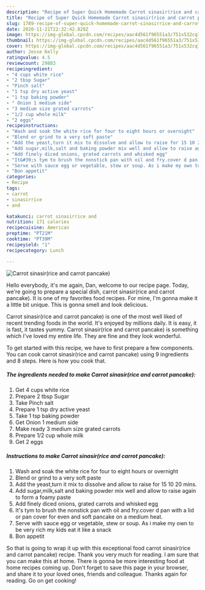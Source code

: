 ```yaml
---
description: "Recipe of Super Quick Homemade Carrot sinasir(rice and carrot pancake)"
title: "Recipe of Super Quick Homemade Carrot sinasir(rice and carrot pancake)"
slug: 1789-recipe-of-super-quick-homemade-carrot-sinasirrice-and-carrot-pancake
date: 2020-11-21T22:32:42.828Z
image: https://img-global.cpcdn.com/recipes/aac4d561f96551a3/751x532cq70/carrot-sinasirrice-and-carrot-pancake-recipe-main-photo.jpg
thumbnail: https://img-global.cpcdn.com/recipes/aac4d561f96551a3/751x532cq70/carrot-sinasirrice-and-carrot-pancake-recipe-main-photo.jpg
cover: https://img-global.cpcdn.com/recipes/aac4d561f96551a3/751x532cq70/carrot-sinasirrice-and-carrot-pancake-recipe-main-photo.jpg
author: Jesse Kelly
ratingvalue: 4.5
reviewcount: 29883
recipeingredient:
- "4 cups white rice"
- "2 tbsp Sugar"
- "Pinch salt"
- "1 tsp dry active yeast"
- "1 tsp baking powder"
- " Onion 1 medium side"
- "3 medium size grated carrots"
- "1/2 cup whole milk"
- "2 eggs"
recipeinstructions:
- "Wash and soak the white rice for four to eight hours or overnight"
- "Blend or grind to a very soft paste"
- "Add the yeast,turn it mix to dissolve and allow to raise for 15 10 20 mins."
- "Add sugar,milk,salt and baking powder mix well and allow to raise again to form a foamy paste"
- "Add finely diced onions, grated carrots and whisked egg"
- "It&#39;s tym to brush the nonstick pan with oil and fry.cover d pan with a lid or pan cover for even and soft pancake on a medium heat."
- "Serve with sauce egg or vegetable, stew or soup. As i make my own to be very rich my kids eat it like a snack"
- "Bon appetit"
categories:
- Recipe
tags:
- carrot
- sinasirrice
- and

katakunci: carrot sinasirrice and 
nutrition: 171 calories
recipecuisine: American
preptime: "PT21M"
cooktime: "PT39M"
recipeyield: "1"
recipecategory: Lunch

---
```



![Carrot sinasir(rice and carrot pancake)](https://img-global.cpcdn.com/recipes/aac4d561f96551a3/751x532cq70/carrot-sinasirrice-and-carrot-pancake-recipe-main-photo.jpg)

Hello everybody, it's me again, Dan, welcome to our recipe page. Today, we're going to prepare a special dish, carrot sinasir(rice and carrot pancake). It is one of my favorites food recipes. For mine, I'm gonna make it a little bit unique. This is gonna smell and look delicious.

Carrot sinasir(rice and carrot pancake) is one of the most well liked of recent trending foods in the world. It's enjoyed by millions daily. It is easy, it is fast, it tastes yummy. Carrot sinasir(rice and carrot pancake) is something which I've loved my entire life. They are fine and they look wonderful.




To get started with this recipe, we have to first prepare a few components. You can cook carrot sinasir(rice and carrot pancake) using 9 ingredients and 8 steps. Here is how you cook that.

<!--inarticleads1-->

##### The ingredients needed to make Carrot sinasir(rice and carrot pancake):

1. Get 4 cups white rice
1. Prepare 2 tbsp Sugar
1. Take Pinch salt
1. Prepare 1 tsp dry active yeast
1. Take 1 tsp baking powder
1. Get  Onion 1 medium side
1. Make ready 3 medium size grated carrots
1. Prepare 1/2 cup whole milk
1. Get 2 eggs




<!--inarticleads2-->

##### Instructions to make Carrot sinasir(rice and carrot pancake):

1. Wash and soak the white rice for four to eight hours or overnight
1. Blend or grind to a very soft paste
1. Add the yeast,turn it mix to dissolve and allow to raise for 15 10 20 mins.
1. Add sugar,milk,salt and baking powder mix well and allow to raise again to form a foamy paste
1. Add finely diced onions, grated carrots and whisked egg
1. It&#39;s tym to brush the nonstick pan with oil and fry.cover d pan with a lid or pan cover for even and soft pancake on a medium heat.
1. Serve with sauce egg or vegetable, stew or soup. As i make my own to be very rich my kids eat it like a snack
1. Bon appetit




So that is going to wrap it up with this exceptional food carrot sinasir(rice and carrot pancake) recipe. Thank you very much for reading. I am sure that you can make this at home. There is gonna be more interesting food at home recipes coming up. Don't forget to save this page in your browser, and share it to your loved ones, friends and colleague. Thanks again for reading. Go on get cooking!
